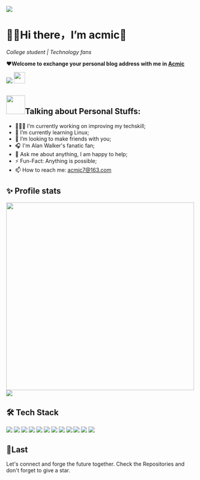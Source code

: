 ![](https://capsule-render.vercel.app/api?type=Waving&color=timeGradient&height=200&animation=fadeIn&section=header&text=Acmic&fontSize=60)
# 👨‍💻Hi there，I’m acmic👋
_College student | Technology fans_

__❤️Welcome to exchange your personal blog address with me in [Acmic](https://acmic.top/)__

![](https://visitor-badge.glitch.me/badge?page_id=acmic7.readme)
<img src="https://media.giphy.com/media/dxn6fRlTIShoeBr69N/giphy.gif" width="30px">

## <img src="https://camo.githubusercontent.com/be37cdc8f930300096c506ad4574eaae977c48fbb2705cfcb92f4eeab8282c7a/68747470733a2f2f6d656469612e67697068792e636f6d2f6d656469612f56674344417a634b767352364f4d307557672f67697068792e676966" width="50px">Talking about Personal Stuffs:
- 👨🏽‍💻 I’m currently working on improving my techskill;
- 🌱 I’m currently learning Linux;
- 👯 I’m looking to make friends with you;
- 🎧 I'm Alan Walker's fanatic fan;
- 💬 Ask me about anything, I am happy to help;
- ⚡️ Fun-Fact: Anything is possible;
- 📫 How to reach me: acmic7@163.com
## ✨ Profile stats
<img class="githubimg" src="https://github-readme-stats.vercel.app/api?username=acmic7&show_icons=true&theme=tokyonight" width="500px">![](https://github-profile-summary-cards.vercel.app/api/cards/profile-details?username=acmic7)

## 🛠 Tech Stack
![](https://img.shields.io/badge/-C%20&%20C++-659ad2?style=flat&logo=c%2B%2B&logoColor=ffffff)
![](http://img.shields.io/badge/-Java-007396?style=flat-square&logo=java&logoColor=ffffff)
![](https://img.shields.io/badge/-HTML5-%23E44D27?style=flat-square&logo=html5&logoColor=ffffff)
![](https://img.shields.io/badge/-CSS3-%231572B6?style=flat-square&logo=css3)
![](https://img.shields.io/badge/-Bootstrap-563D7C?style=flat-square&logo=bootstrap&link=https://github.com/acmic7/)
![](https://img.shields.io/badge/JavaScript-F7DF1E?style=flat-square&logo=JavaScript&logoColor=white)
![](https://img.shields.io/badge/Python-3776AB?style=flat-square&logo=Python&logoColor=white)
![](https://img.shields.io/badge/-MySQL-F29111?style=flat&logo=mysql&logoColor=FFFFFF)
![](https://img.shields.io/badge/Git-F05032?style=flat-square&logo=Git&logoColor=white)
![](https://img.shields.io/badge/-GitHub-181717?style=flat-square&logo=github&link=https://github.com/acmic7/)
![](https://github-readme-stats.vercel.app/api/top-langs/?username=acmic7&layout=compact) ![](https://github-readme-streak-stats.herokuapp.com/?user=acmic7)



## 💭Last
Let's connect and forge the future together.
Check the Repositories and don't forget to give a star.

<!--![](https://ghchart.rshah.org/8e8cd8/Acmic7)-->


<!--深色模板-->
<!--![](https://github-readme-stats.vercel.app/api/top-langs/?username=acmic7&hide_langs_below=.25&theme=radical)-->

<!--![](https://github-profile-trophy.vercel.app/?username=acmic7&theme=flat&column=7&margin-w=10)-->
